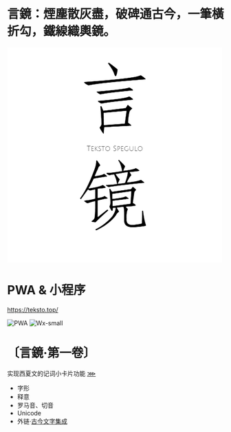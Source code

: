 # 言鏡：煙塵散灰盡，破碑通古今，一筆橫折勾，鐵線織輿鏡。

![言镜](./make/logo.png)

# PWA & 小程序
https://teksto.top/

![PWA]()
![Wx-small]()

# 〔言鏡·第一卷〕
实现西夏文的记词小卡片功能
[⋙](https://teksto.top/card/)

- 字形
- 释意
- 罗马音、切音
- Unicode
- 外链·[古今文字集成](http://ccamc.cc/)